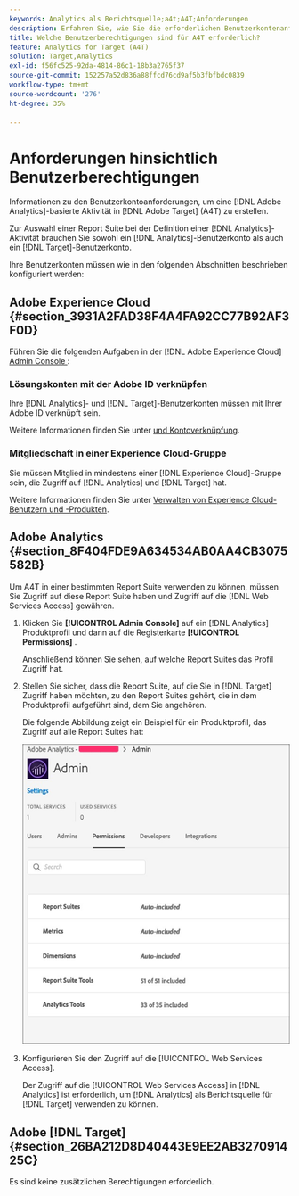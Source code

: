 ```yaml
---
keywords: Analytics als Berichtsquelle;a4t;A4T;Anforderungen
description: Erfahren Sie, wie Sie die erforderlichen Benutzerkontenanforderungen konfigurieren, um eine Adobe Analytics-basierte Aktivität in Adobe zu erstellen [!DNL Target]  indem Sie Analytics für  [!DNL Target] A4T) verwenden.
title: Welche Benutzerberechtigungen sind für A4T erforderlich?
feature: Analytics for Target (A4T)
solution: Target,Analytics
exl-id: f56fc525-92da-4814-86c1-18b3a2765f37
source-git-commit: 152257a52d836a88ffcd76cd9af5b3fbfbdc0839
workflow-type: tm+mt
source-wordcount: '276'
ht-degree: 35%

---
```


# Anforderungen hinsichtlich Benutzerberechtigungen

Informationen zu den Benutzerkontoanforderungen, um eine [!DNL Adobe Analytics]-basierte Aktivität in [!DNL Adobe Target] (A4T) zu erstellen.

Zur Auswahl einer Report Suite bei der Definition einer [!DNL Analytics]-Aktivität brauchen Sie sowohl ein [!DNL Analytics]-Benutzerkonto als auch ein [!DNL Target]-Benutzerkonto.

Ihre Benutzerkonten müssen wie in den folgenden Abschnitten beschrieben konfiguriert werden:

## Adobe Experience Cloud {#section_3931A2FAD38F4A4FA92CC77B92AF3F0D}

Führen Sie die folgenden Aufgaben in der [!DNL Adobe Experience Cloud] [Admin Console ](https://adminconsole.adobe.com):

### Lösungskonten mit der Adobe ID verknüpfen

Ihre [!DNL Analytics]- und [!DNL Target]-Benutzerkonten müssen mit Ihrer Adobe ID verknüpft sein.

Weitere Informationen finden Sie unter [ und Kontoverknüpfung](https://experienceleague.adobe.com/docs/core-services/interface/administration/organizations.html?lang=de).

### Mitgliedschaft in einer Experience Cloud-Gruppe

Sie müssen Mitglied in mindestens einer [!DNL Experience Cloud]-Gruppe sein, die Zugriff auf [!DNL Analytics] und [!DNL Target] hat.

Weitere Informationen finden Sie unter [Verwalten von Experience Cloud-Benutzern und -Produkten](https://experienceleague.adobe.com/docs/core-services/interface/manage-users-and-products/admin-getting-started.html?lang=de).

## Adobe Analytics {#section_8F404FDE9A634534AB0AA4CB3075582B}

Um A4T in einer bestimmten Report Suite verwenden zu können, müssen Sie Zugriff auf diese Report Suite haben und Zugriff auf die [!DNL Web Services Access] gewähren.

1. Klicken Sie **[!UICONTROL Admin Console]** auf ein [!DNL Analytics] Produktprofil und dann auf die Registerkarte **[!UICONTROL Permissions]** .

   Anschließend können Sie sehen, auf welche Report Suites das Profil Zugriff hat.

1. Stellen Sie sicher, dass die Report Suite, auf die Sie in [!DNL Target] Zugriff haben möchten, zu den Report Suites gehört, die in dem Produktprofil aufgeführt sind, dem Sie angehören.

   Die folgende Abbildung zeigt ein Beispiel für ein Produktprofil, das Zugriff auf alle Report Suites hat:

   ![Registerkarte &quot;Admin Console-Berechtigung“](/help/main/c-integrating-target-with-mac/a4t/assets/permissions-tab.png)

1. Konfigurieren Sie den Zugriff auf die [!UICONTROL Web Services Access].

   Der Zugriff auf die [!UICONTROL Web Services Access] in [!DNL Analytics] ist erforderlich, um [!DNL Analytics] als Berichtsquelle für [!DNL Target] verwenden zu können.


## Adobe [!DNL Target] {#section_26BA212D8D40443E9EE2AB327091425C}

Es sind keine zusätzlichen Berechtigungen erforderlich.
